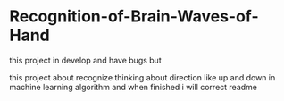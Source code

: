 # Recognition-of-Brain-Waves-of-Hand
this project in develop and have bugs but

this project about recognize thinking about direction like up and down in machine learning algorithm and when finished i will correct readme